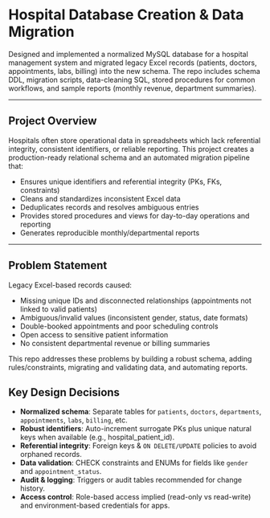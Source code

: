 # Hospital Database Creation & Data Migration

 
Designed and implemented a normalized MySQL database for a hospital management system and migrated legacy Excel records (patients, doctors, appointments, labs, billing) into the new schema. The repo includes schema DDL, migration scripts, data-cleaning SQL, stored procedures for common workflows, and sample reports (monthly revenue, department summaries).

---

##  Project Overview
Hospitals often store operational data in spreadsheets which lack referential integrity, consistent identifiers, or reliable reporting. This project creates a production-ready relational schema and an automated migration pipeline that:

- Ensures unique identifiers and referential integrity (PKs, FKs, constraints)
- Cleans and standardizes inconsistent Excel data
- Deduplicates records and resolves ambiguous entries
- Provides stored procedures and views for day-to-day operations and reporting
- Generates reproducible monthly/departmental reports

---

##  Problem Statement
Legacy Excel-based records caused:
- Missing unique IDs and disconnected relationships (appointments not linked to valid patients)
- Ambiguous/invalid values (inconsistent gender, status, date formats)
- Double-booked appointments and poor scheduling controls
- Open access to sensitive patient information
- No consistent departmental revenue or billing summaries

This repo addresses these problems by building a robust schema, adding rules/constraints, migrating and validating data, and automating reports.


##  Key Design Decisions
- **Normalized schema**: Separate tables for `patients`, `doctors`, `departments`, `appointments`, `labs`, `billing`, etc.  
- **Robust identifiers**: Auto-increment surrogate PKs plus unique natural keys when available (e.g., hospital_patient_id).  
- **Referential integrity**: Foreign keys & `ON DELETE/UPDATE` policies to avoid orphaned records.  
- **Data validation**: CHECK constraints and ENUMs for fields like `gender` and `appointment_status`.  
- **Audit & logging**: Triggers or audit tables recommended for change history.  
- **Access control**: Role-based access implied (read-only vs read-write) and environment-based credentials for apps.


